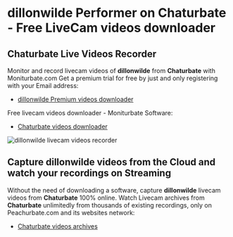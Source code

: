 # dillonwilde Performer on Chaturbate - Free LiveCam videos downloader

## Chaturbate Live Videos Recorder

Monitor and record livecam videos of **dillonwilde** from **Chaturbate** with Moniturbate.com
Get a premium trial for free by just and only registering with your Email address:
* [dillonwilde Premium videos downloader](https://moniturbate.com/request-demo-licence-key.html)

Free livecam videos downloader - Moniturbate Software:
* [Chaturbate videos downloader](https://moniturbate.com/moniturbate-download-software.html)

![dillonwilde livecam videos recorder](https://peachurnet.com/templates/moniturbate-software.png)


## Capture dillonwilde videos from the Cloud and watch your recordings on Streaming

Without the need of downloading a software, capture **dillonwilde** livecam videos from **Chaturbate** 100% online.
Watch Livecam archives from **Chaturbate** unlimitedly from thousands of existing recordings, only on Peachurbate.com and its websites network:
* [Chaturbate videos archives](https://peachurnet.com/)